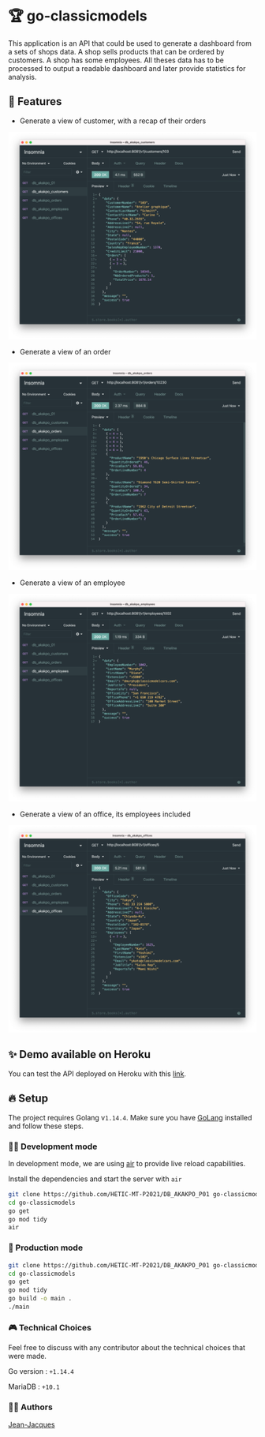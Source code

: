 # 🏆 go-classicmodels

This application is an API that could be used to generate a dashboard from a sets of shops data. A shop sells products that can be ordered by customers. A shop has some employees. All theses data has to be processed to output a readable dashboard and later provide statistics for analysis.

## 🌈 Features

- Generate a view of customer, with a recap of their orders

![Customer view](./previews/1-customer.png)

- Generate a view of an order

![Order view](./previews/2-order.png)

- Generate a view of an employee

![Employee view](./previews/3-employee.png)

- Generate a view of an office, its employees included

![Office view](./previews/4-office.png)

## ✨ Demo available on Heroku

You can test the API deployed on Heroku with this [link](coming-soon).

## 🔥 Setup

The project requires Golang v`1.14.4`. Make sure you have [GoLang](https://golang.org/dl) installed and follow these steps.

### 👨‍💻 Development mode

In development mode, we are using [air](https://github.com/cosmtrek/air) to provide live reload capabilities.

Install the dependencies and start the server with `air`

```sh
git clone https://github.com/HETIC-MT-P2021/DB_AKAKPO_P01 go-classicmodels
cd go-classicmodels
go get
go mod tidy
air
```

### 🚀 Production mode

```sh
git clone https://github.com/HETIC-MT-P2021/DB_AKAKPO_P01 go-classicmodels
cd go-classicmodels
go get
go mod tidy
go build -o main .
./main
```

### 🎮 Technical Choices

Feel free to discuss with any contributor about the technical choices that were made.

Go version : `+1.14.4`

MariaDB : `+10.1`

### 🏄‍♂️ Authors

[Jean-Jacques](https://github.com/gensjaak)
